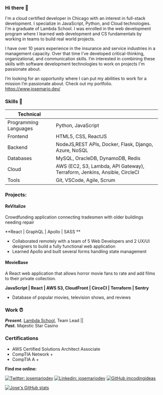### Hi there 👋

I'm a cloud certified developer in Chicago with an interest in full-stack development. I specialize in JavaScript, Python, and Cloud technologies. I'm a graduate of Lambda School. I was enrolled in the web development program where I learned web development and CS fundamentals by working in teams to build real world projects.

I have over 10 years experience in the insurance and service industries in a management capacity. Over that time I've developed critical-thinking, organizational, and communication skills. I’m interested in combining these skills with software development technologies to work on projects I'm passionate about.

I’m looking for an opportunity where I can put my abilities to work for a mission I’m passionate about.
Check out my portfolio. https://www.josemario.dev/

<!--
**josemariodev/josemariodev** is a ✨ _special_ ✨ repository because its `README.md` (this file) appears on your GitHub profile.

Here are some ideas to get you started:

- 🔭 I’m currently working on ...
- 🌱 I’m currently learning ...
- 👯 I’m looking to collaborate on ...
- 🤔 I’m looking for help with ...
- 💬 Ask me about ...
- 📫 How to reach me: ...
- 😄 Pronouns: ...
- ⚡ Fun fact: ...
-->

### Skills 💭

| Technical             |                                                                           |
| --------------------- | ------------------------------------------------------------------------- |
| Programming Languages | Python, JavaScript                                                        |
| Frontend              | HTML5, CSS, ReactJS                                                       |
| Backend               | NodeJS,REST APIs, Docker, Flask, Django, Azure, NoSQL                     |
| Databases             | MySQL, OracleDB, DynamoDB, Redis                                          |
| Cloud                 | AWS (EC2, S3, Lambda, API Gateway), Terraform, Jenkins, Ansible, CircleCI |
| Tools                 | Git, VSCode, Agile, Scrum                                                 |

### Projects:

#### ReVitalize

Crowdfunding application connecting tradesmen with older buildings needing repair

**React | GraphQL | Apollo | SASS **

- Collaborated remotely with a team of 5 Web Developers and 2 UX/UI designers to build a fully functional web application
- Learned Apollo and built several forms handling state management

#### MovieBase

A React web application that allows horror movie fans to
rate and add films to their private collection.

**JavaScript | React | AWS S3, CloudFront | CirceCI | Terraform | Sentry**

- Database of popular movies, television shows, and reviews

### Work ⏰

**_Present._** [Lambda School](<https://en.wikipedia.org/wiki/ADP_(company)>), Team Lead ||  
**_Past._** Majestic Star Casino

### Certifications

- AWS Certified Solutions Architect Associate
- CompTIA Network +
- CompTIA A +

**Find me online:**

[![Twitter: josemariodev](https://img.shields.io/twitter/follow/josemariodev?style=social)](https://twitter.com/josemariodev)
[![Linkedin: josemariodev](https://img.shields.io/badge/-josemariodev-blue?style=flat-square&logo=Linkedin&logoColor=white&link=https://www.linkedin.com/in/josemariodev/)](https://www.linkedin.com/in/ocasio-perez/)
[![GitHub imcodingideas](https://img.shields.io/github/followers/josemariodev?label=follow&style=social)](https://github.com/josemariodev)

[![Jose's GitHub stats](https://github-readme-stats.vercel.app/api?username=josemariodev&show_icons=true&theme=prussian)](https://github.com/josemariodev/github-readme-stats)
